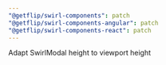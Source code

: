 ```yaml
---
"@getflip/swirl-components": patch
"@getflip/swirl-components-angular": patch
"@getflip/swirl-components-react": patch
---
```


Adapt SwirlModal height to viewport height
